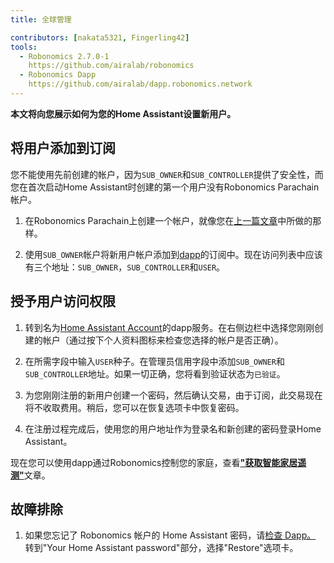 ```yaml
---
title: 全球管理

contributors: [nakata5321, Fingerling42]
tools:   
  - Robonomics 2.7.0-1
    https://github.com/airalab/robonomics
  - Robonomics Dapp 
    https://github.com/airalab/dapp.robonomics.network
---
```


**本文将向您展示如何为您的Home Assistant设置新用户。**

## 将用户添加到订阅

您不能使用先前创建的帐户，因为`SUB_OWNER`和`SUB_CONTROLLER`提供了安全性，而您在首次启动Home Assistant时创建的第一个用户没有Robonomics Parachain帐户。

1. 在Robonomics Parachain上创建一个帐户，就像您在[上一篇文章](/docs/sub-activate/)中所做的那样。

2. 使用`SUB_OWNER`帐户将新用户帐户添加到[dapp](https://dapp.robonomics.network/#/subscription/devices)的订阅中。现在访问列表中应该有三个地址：`SUB_OWNER`，`SUB_CONTROLLER`和`USER`。

<robo-wiki-video autoplay loop controls :videos="[{src: 'https://cloudflare-ipfs.com/ipfs/QmSxzram7CF4SXpVgEyv98XetjYsxNFQY2GY4PfyhJak7H', type:'mp4'}]" />


## 授予用户访问权限

1. 转到名为[Home Assistant Account](https://dapp.robonomics.network/#/home-assistant)的dapp服务。在右侧边栏中选择您刚刚创建的帐户（通过按下个人资料图标来检查您选择的帐户是否正确）。

2. 在所需字段中输入`USER`种子。在管理员信用字段中添加`SUB_OWNER`和`SUB_CONTROLLER`地址。如果一切正确，您将看到验证状态为`已验证`。

3. 为您刚刚注册的新用户创建一个密码，然后确认交易，由于订阅，此交易现在将不收取费用。稍后，您可以在恢复选项卡中恢复密码。

4. 在注册过程完成后，使用您的用户地址作为登录名和新创建的密码登录Home Assistant。

<robo-wiki-video autoplay loop controls :videos="[{src: 'https://cloudflare-ipfs.com/ipfs/QmW2TXuwCYXzgcRfEUx4imZU5ZerEzkuD5P53u9g2WnxDh', type:'mp4'}]" />

现在您可以使用dapp通过Robonomics控制您的家庭，查看[**"获取智能家居遥测"**](/docs/smart-home-telemetry/)文章。

## 故障排除

1. 如果您忘记了 Robonomics 帐户的 Home Assistant 密码，请[检查 Dapp。](https://dapp.robonomics.network/#/home-assistant)
转到"Your Home Assistant password"部分，选择"Restore"选项卡。
